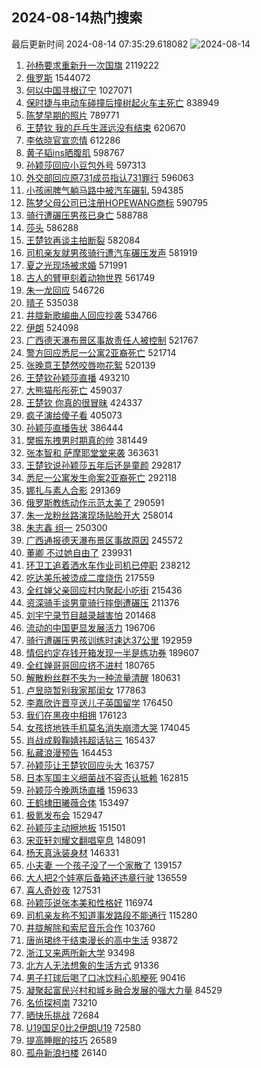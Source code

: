 ## 2024-08-14热门搜索 
最后更新时间 2024-08-14 07:35:29.618082 
![2024-08-14](https://imgs-storage.s3.us-east-005.backblazeb2.com/20240814/2024-08-14.png?versionId=4_z8fbbed132d73df8689c40f13_f11659510cf4a4f03_d20240813_m233529_c005_v0501002_t0011_u01723592129129) 
1. [孙杨要求重新升一次国旗](https://s.weibo.com/weibo?q=%E5%AD%99%E6%9D%A8%E8%A6%81%E6%B1%82%E9%87%8D%E6%96%B0%E5%8D%87%E4%B8%80%E6%AC%A1%E5%9B%BD%E6%97%97&t=31&band_rank=1&Refer=top) 2119222
1. [俄罗斯](https://s.weibo.com/weibo?q=%E4%BF%84%E7%BD%97%E6%96%AF&t=31&band_rank=5&Refer=top) 1544072
1. [何以中国寻根辽宁](https://s.weibo.com/weibo?q=%23%E4%BD%95%E4%BB%A5%E4%B8%AD%E5%9B%BD%E5%AF%BB%E6%A0%B9%E8%BE%BD%E5%AE%81%23&t=31&band_rank=3&Refer=top) 1027071
1. [保时捷与电动车碰撞后撞树起火车主死亡](https://s.weibo.com/weibo?q=%23%E4%BF%9D%E6%97%B6%E6%8D%B7%E4%B8%8E%E7%94%B5%E5%8A%A8%E8%BD%A6%E7%A2%B0%E6%92%9E%E5%90%8E%E6%92%9E%E6%A0%91%E8%B5%B7%E7%81%AB%E8%BD%A6%E4%B8%BB%E6%AD%BB%E4%BA%A1%23&t=31&band_rank=2&Refer=top) 838949
1. [陈梦早期的照片](https://s.weibo.com/weibo?q=%E9%99%88%E6%A2%A6%E6%97%A9%E6%9C%9F%E7%9A%84%E7%85%A7%E7%89%87&t=31&band_rank=4&Refer=top) 789771
1. [王楚钦 我的乒乓生涯远没有结束](https://s.weibo.com/weibo?q=%E7%8E%8B%E6%A5%9A%E9%92%A6%20%E6%88%91%E7%9A%84%E4%B9%92%E4%B9%93%E7%94%9F%E6%B6%AF%E8%BF%9C%E6%B2%A1%E6%9C%89%E7%BB%93%E6%9D%9F&t=31&band_rank=6&Refer=top) 620670
1. [李依晓官宣恋情](https://s.weibo.com/weibo?q=%23%E6%9D%8E%E4%BE%9D%E6%99%93%E5%AE%98%E5%AE%A3%E6%81%8B%E6%83%85%23&t=31&band_rank=7&Refer=top) 612286
1. [黄子韬ins晒腹肌](https://s.weibo.com/weibo?q=%23%E9%BB%84%E5%AD%90%E9%9F%ACins%E6%99%92%E8%85%B9%E8%82%8C%23&t=31&band_rank=8&Refer=top) 598767
1. [孙颖莎回应小豆包外号](https://s.weibo.com/weibo?q=%E5%AD%99%E9%A2%96%E8%8E%8E%E5%9B%9E%E5%BA%94%E5%B0%8F%E8%B1%86%E5%8C%85%E5%A4%96%E5%8F%B7&t=31&band_rank=9&Refer=top) 597313
1. [外交部回应原731成员指认731罪行](https://s.weibo.com/weibo?q=%23%E5%A4%96%E4%BA%A4%E9%83%A8%E5%9B%9E%E5%BA%94%E5%8E%9F731%E6%88%90%E5%91%98%E6%8C%87%E8%AE%A4731%E7%BD%AA%E8%A1%8C%23&t=31&band_rank=10&Refer=top) 596063
1. [小孩闹脾气躺马路中被汽车碾轧](https://s.weibo.com/weibo?q=%23%E5%B0%8F%E5%AD%A9%E9%97%B9%E8%84%BE%E6%B0%94%E8%BA%BA%E9%A9%AC%E8%B7%AF%E4%B8%AD%E8%A2%AB%E6%B1%BD%E8%BD%A6%E7%A2%BE%E8%BD%A7%23&t=31&band_rank=11&Refer=top) 594385
1. [陈梦父母公司已注册HOPEWANG商标](https://s.weibo.com/weibo?q=%23%E9%99%88%E6%A2%A6%E7%88%B6%E6%AF%8D%E5%85%AC%E5%8F%B8%E5%B7%B2%E6%B3%A8%E5%86%8CHOPEWANG%E5%95%86%E6%A0%87%23&t=31&band_rank=12&Refer=top) 590795
1. [骑行遭碾压男孩已身亡](https://s.weibo.com/weibo?q=%23%E9%AA%91%E8%A1%8C%E9%81%AD%E7%A2%BE%E5%8E%8B%E7%94%B7%E5%AD%A9%E5%B7%B2%E8%BA%AB%E4%BA%A1%23&t=31&band_rank=13&Refer=top) 588788
1. [莎头](https://s.weibo.com/weibo?q=%E8%8E%8E%E5%A4%B4&t=31&band_rank=14&Refer=top) 586288
1. [王楚钦再谈主拍断裂](https://s.weibo.com/weibo?q=%23%E7%8E%8B%E6%A5%9A%E9%92%A6%E5%86%8D%E8%B0%88%E4%B8%BB%E6%8B%8D%E6%96%AD%E8%A3%82%23&t=31&band_rank=15&Refer=top) 582084
1. [司机亲友就男孩骑行遭汽车碾压发声](https://s.weibo.com/weibo?q=%23%E5%8F%B8%E6%9C%BA%E4%BA%B2%E5%8F%8B%E5%B0%B1%E7%94%B7%E5%AD%A9%E9%AA%91%E8%A1%8C%E9%81%AD%E6%B1%BD%E8%BD%A6%E7%A2%BE%E5%8E%8B%E5%8F%91%E5%A3%B0%23&t=31&band_rank=16&Refer=top) 581919
1. [夏之光现场被求婚](https://s.weibo.com/weibo?q=%23%E5%A4%8F%E4%B9%8B%E5%85%89%E7%8E%B0%E5%9C%BA%E8%A2%AB%E6%B1%82%E5%A9%9A%23&t=31&band_rank=17&Refer=top) 571991
1. [古人的臂甲刻着动物世界](https://s.weibo.com/weibo?q=%23%E5%8F%A4%E4%BA%BA%E7%9A%84%E8%87%82%E7%94%B2%E5%88%BB%E7%9D%80%E5%8A%A8%E7%89%A9%E4%B8%96%E7%95%8C%23&t=31&band_rank=3&Refer=top) 561749
1. [朱一龙回应](https://s.weibo.com/weibo?q=%23%E6%9C%B1%E4%B8%80%E9%BE%99%E5%9B%9E%E5%BA%94%23&t=31&band_rank=18&Refer=top) 546726
1. [晴子](https://s.weibo.com/weibo?q=%E6%99%B4%E5%AD%90&t=31&band_rank=28&Refer=top) 535038
1. [井胧新歌编曲人回应抄袭](https://s.weibo.com/weibo?q=%23%E4%BA%95%E8%83%A7%E6%96%B0%E6%AD%8C%E7%BC%96%E6%9B%B2%E4%BA%BA%E5%9B%9E%E5%BA%94%E6%8A%84%E8%A2%AD%23&t=31&band_rank=19&Refer=top) 534766
1. [伊朗](https://s.weibo.com/weibo?q=%E4%BC%8A%E6%9C%97&t=31&band_rank=23&Refer=top) 524098
1. [广西德天瀑布景区事故责任人被控制](https://s.weibo.com/weibo?q=%23%E5%B9%BF%E8%A5%BF%E5%BE%B7%E5%A4%A9%E7%80%91%E5%B8%83%E6%99%AF%E5%8C%BA%E4%BA%8B%E6%95%85%E8%B4%A3%E4%BB%BB%E4%BA%BA%E8%A2%AB%E6%8E%A7%E5%88%B6%23&t=31&band_rank=30&Refer=top) 521767
1. [警方回应悉尼一公寓2亚裔死亡](https://s.weibo.com/weibo?q=%23%E8%AD%A6%E6%96%B9%E5%9B%9E%E5%BA%94%E6%82%89%E5%B0%BC%E4%B8%80%E5%85%AC%E5%AF%932%E4%BA%9A%E8%A3%94%E6%AD%BB%E4%BA%A1%23&t=31&band_rank=10&Refer=top) 521714
1. [张晚意王楚然咬唇吻花絮](https://s.weibo.com/weibo?q=%E5%BC%A0%E6%99%9A%E6%84%8F%E7%8E%8B%E6%A5%9A%E7%84%B6%E5%92%AC%E5%94%87%E5%90%BB%E8%8A%B1%E7%B5%AE&t=31&band_rank=20&Refer=top) 520139
1. [王楚钦孙颖莎直播](https://s.weibo.com/weibo?q=%23%E7%8E%8B%E6%A5%9A%E9%92%A6%E5%AD%99%E9%A2%96%E8%8E%8E%E7%9B%B4%E6%92%AD%23&t=31&band_rank=21&Refer=top) 493210
1. [大熊猫彤彤死亡](https://s.weibo.com/weibo?q=%23%E5%A4%A7%E7%86%8A%E7%8C%AB%E5%BD%A4%E5%BD%A4%E6%AD%BB%E4%BA%A1%23&t=31&band_rank=22&Refer=top) 459037
1. [王楚钦 你真的很冒昧](https://s.weibo.com/weibo?q=%E7%8E%8B%E6%A5%9A%E9%92%A6%20%E4%BD%A0%E7%9C%9F%E7%9A%84%E5%BE%88%E5%86%92%E6%98%A7&t=31&band_rank=26&Refer=top) 424337
1. [疯子演给傻子看](https://s.weibo.com/weibo?q=%E7%96%AF%E5%AD%90%E6%BC%94%E7%BB%99%E5%82%BB%E5%AD%90%E7%9C%8B&t=31&band_rank=47&Refer=top) 405073
1. [孙颖莎直播告状](https://s.weibo.com/weibo?q=%23%E5%AD%99%E9%A2%96%E8%8E%8E%E7%9B%B4%E6%92%AD%E5%91%8A%E7%8A%B6%23&t=31&band_rank=24&Refer=top) 386444
1. [樊振东拽男时期真的帅](https://s.weibo.com/weibo?q=%E6%A8%8A%E6%8C%AF%E4%B8%9C%E6%8B%BD%E7%94%B7%E6%97%B6%E6%9C%9F%E7%9C%9F%E7%9A%84%E5%B8%85&t=31&band_rank=25&Refer=top) 381449
1. [张本智和 萨摩耶堂堂来袭](https://s.weibo.com/weibo?q=%E5%BC%A0%E6%9C%AC%E6%99%BA%E5%92%8C%20%E8%90%A8%E6%91%A9%E8%80%B6%E5%A0%82%E5%A0%82%E6%9D%A5%E8%A2%AD&t=31&band_rank=27&Refer=top) 363631
1. [王楚钦说孙颖莎五年后还是童颜](https://s.weibo.com/weibo?q=%E7%8E%8B%E6%A5%9A%E9%92%A6%E8%AF%B4%E5%AD%99%E9%A2%96%E8%8E%8E%E4%BA%94%E5%B9%B4%E5%90%8E%E8%BF%98%E6%98%AF%E7%AB%A5%E9%A2%9C&t=31&band_rank=28&Refer=top) 292817
1. [悉尼一公寓发生命案2亚裔死亡](https://s.weibo.com/weibo?q=%23%E6%82%89%E5%B0%BC%E4%B8%80%E5%85%AC%E5%AF%93%E5%8F%91%E7%94%9F%E5%91%BD%E6%A1%882%E4%BA%9A%E8%A3%94%E6%AD%BB%E4%BA%A1%23&t=31&band_rank=32&Refer=top) 292118
1. [娜扎与素人合影](https://s.weibo.com/weibo?q=%23%E5%A8%9C%E6%89%8E%E4%B8%8E%E7%B4%A0%E4%BA%BA%E5%90%88%E5%BD%B1%23&t=31&band_rank=29&Refer=top) 291369
1. [俄罗斯教练动作示范太美了](https://s.weibo.com/weibo?q=%E4%BF%84%E7%BD%97%E6%96%AF%E6%95%99%E7%BB%83%E5%8A%A8%E4%BD%9C%E7%A4%BA%E8%8C%83%E5%A4%AA%E7%BE%8E%E4%BA%86&t=31&band_rank=31&Refer=top) 290591
1. [朱一龙粉丝路演现场贴脸开大](https://s.weibo.com/weibo?q=%23%E6%9C%B1%E4%B8%80%E9%BE%99%E7%B2%89%E4%B8%9D%E8%B7%AF%E6%BC%94%E7%8E%B0%E5%9C%BA%E8%B4%B4%E8%84%B8%E5%BC%80%E5%A4%A7%23&t=31&band_rank=33&Refer=top) 258014
1. [朱志鑫 组一](https://s.weibo.com/weibo?q=%E6%9C%B1%E5%BF%97%E9%91%AB%20%E7%BB%84%E4%B8%80&t=31&band_rank=35&Refer=top) 250300
1. [广西通报德天瀑布景区事故原因](https://s.weibo.com/weibo?q=%23%E5%B9%BF%E8%A5%BF%E9%80%9A%E6%8A%A5%E5%BE%B7%E5%A4%A9%E7%80%91%E5%B8%83%E6%99%AF%E5%8C%BA%E4%BA%8B%E6%95%85%E5%8E%9F%E5%9B%A0%23&t=31&band_rank=30&Refer=top) 245572
1. [董卿 不过她自由了](https://s.weibo.com/weibo?q=%E8%91%A3%E5%8D%BF%20%E4%B8%8D%E8%BF%87%E5%A5%B9%E8%87%AA%E7%94%B1%E4%BA%86&t=31&band_rank=34&Refer=top) 239931
1. [环卫工追着洒水车作业司机已停职](https://s.weibo.com/weibo?q=%23%E7%8E%AF%E5%8D%AB%E5%B7%A5%E8%BF%BD%E7%9D%80%E6%B4%92%E6%B0%B4%E8%BD%A6%E4%BD%9C%E4%B8%9A%E5%8F%B8%E6%9C%BA%E5%B7%B2%E5%81%9C%E8%81%8C%23&t=31&band_rank=10&Refer=top) 238212
1. [吃达美乐被烫成二度烧伤](https://s.weibo.com/weibo?q=%23%E5%90%83%E8%BE%BE%E7%BE%8E%E4%B9%90%E8%A2%AB%E7%83%AB%E6%88%90%E4%BA%8C%E5%BA%A6%E7%83%A7%E4%BC%A4%23&t=31&band_rank=36&Refer=top) 217559
1. [全红婵父亲回应村内聚起小吃街](https://s.weibo.com/weibo?q=%23%E5%85%A8%E7%BA%A2%E5%A9%B5%E7%88%B6%E4%BA%B2%E5%9B%9E%E5%BA%94%E6%9D%91%E5%86%85%E8%81%9A%E8%B5%B7%E5%B0%8F%E5%90%83%E8%A1%97%23&t=31&band_rank=37&Refer=top) 215436
1. [资深骑手谈男童骑行摔倒遭碾压](https://s.weibo.com/weibo?q=%23%E8%B5%84%E6%B7%B1%E9%AA%91%E6%89%8B%E8%B0%88%E7%94%B7%E7%AB%A5%E9%AA%91%E8%A1%8C%E6%91%94%E5%80%92%E9%81%AD%E7%A2%BE%E5%8E%8B%23&t=31&band_rank=38&Refer=top) 211376
1. [刘宇宁录节目越录越害怕](https://s.weibo.com/weibo?q=%E5%88%98%E5%AE%87%E5%AE%81%E5%BD%95%E8%8A%82%E7%9B%AE%E8%B6%8A%E5%BD%95%E8%B6%8A%E5%AE%B3%E6%80%95&t=31&band_rank=47&Refer=top) 201468
1. [流动的中国更显发展活力](https://s.weibo.com/weibo?q=%23%E6%B5%81%E5%8A%A8%E7%9A%84%E4%B8%AD%E5%9B%BD%E6%9B%B4%E6%98%BE%E5%8F%91%E5%B1%95%E6%B4%BB%E5%8A%9B%23&t=31&band_rank=10&Refer=top) 196706
1. [骑行遭碾压男孩训练时速达37公里](https://s.weibo.com/weibo?q=%23%E9%AA%91%E8%A1%8C%E9%81%AD%E7%A2%BE%E5%8E%8B%E7%94%B7%E5%AD%A9%E8%AE%AD%E7%BB%83%E6%97%B6%E9%80%9F%E8%BE%BE37%E5%85%AC%E9%87%8C%23&t=31&band_rank=46&Refer=top) 192959
1. [情侣约定存钱开箱发现一半是练功券](https://s.weibo.com/weibo?q=%23%E6%83%85%E4%BE%A3%E7%BA%A6%E5%AE%9A%E5%AD%98%E9%92%B1%E5%BC%80%E7%AE%B1%E5%8F%91%E7%8E%B0%E4%B8%80%E5%8D%8A%E6%98%AF%E7%BB%83%E5%8A%9F%E5%88%B8%23&t=31&band_rank=39&Refer=top) 189607
1. [全红婵哥哥回应挤不进村](https://s.weibo.com/weibo?q=%23%E5%85%A8%E7%BA%A2%E5%A9%B5%E5%93%A5%E5%93%A5%E5%9B%9E%E5%BA%94%E6%8C%A4%E4%B8%8D%E8%BF%9B%E6%9D%91%23&t=31&band_rank=49&Refer=top) 180765
1. [解散粉丝群不失为一种流量清醒](https://s.weibo.com/weibo?q=%23%E8%A7%A3%E6%95%A3%E7%B2%89%E4%B8%9D%E7%BE%A4%E4%B8%8D%E5%A4%B1%E4%B8%BA%E4%B8%80%E7%A7%8D%E6%B5%81%E9%87%8F%E6%B8%85%E9%86%92%23&t=31&band_rank=47&Refer=top) 180631
1. [卢昱晓暂别我家那闺女](https://s.weibo.com/weibo?q=%23%E5%8D%A2%E6%98%B1%E6%99%93%E6%9A%82%E5%88%AB%E6%88%91%E5%AE%B6%E9%82%A3%E9%97%BA%E5%A5%B3%23&t=31&band_rank=40&Refer=top) 177863
1. [李嘉欣许晋亨送儿子英国留学](https://s.weibo.com/weibo?q=%23%E6%9D%8E%E5%98%89%E6%AC%A3%E8%AE%B8%E6%99%8B%E4%BA%A8%E9%80%81%E5%84%BF%E5%AD%90%E8%8B%B1%E5%9B%BD%E7%95%99%E5%AD%A6%23&t=31&band_rank=49&Refer=top) 176450
1. [我们在黑夜中相拥](https://s.weibo.com/weibo?q=%23%E6%88%91%E4%BB%AC%E5%9C%A8%E9%BB%91%E5%A4%9C%E4%B8%AD%E7%9B%B8%E6%8B%A5%23&t=31&band_rank=32&Refer=top) 176123
1. [女孩挤地铁手机莫名消失崩溃大哭](https://s.weibo.com/weibo?q=%23%E5%A5%B3%E5%AD%A9%E6%8C%A4%E5%9C%B0%E9%93%81%E6%89%8B%E6%9C%BA%E8%8E%AB%E5%90%8D%E6%B6%88%E5%A4%B1%E5%B4%A9%E6%BA%83%E5%A4%A7%E5%93%AD%23&t=31&band_rank=38&Refer=top) 174045
1. [肖战成毅鞠婧祎超话钻三](https://s.weibo.com/weibo?q=%23%E8%82%96%E6%88%98%E6%88%90%E6%AF%85%E9%9E%A0%E5%A9%A7%E7%A5%8E%E8%B6%85%E8%AF%9D%E9%92%BB%E4%B8%89%23&t=31&band_rank=41&Refer=top) 165437
1. [私藏浪漫预告](https://s.weibo.com/weibo?q=%23%E7%A7%81%E8%97%8F%E6%B5%AA%E6%BC%AB%E9%A2%84%E5%91%8A%23&t=31&band_rank=42&Refer=top) 164453
1. [孙颖莎让王楚钦回应头大](https://s.weibo.com/weibo?q=%23%E5%AD%99%E9%A2%96%E8%8E%8E%E8%AE%A9%E7%8E%8B%E6%A5%9A%E9%92%A6%E5%9B%9E%E5%BA%94%E5%A4%B4%E5%A4%A7%23&t=31&band_rank=47&Refer=top) 163757
1. [日本军国主义细菌战不容否认抵赖](https://s.weibo.com/weibo?q=%23%E6%97%A5%E6%9C%AC%E5%86%9B%E5%9B%BD%E4%B8%BB%E4%B9%89%E7%BB%86%E8%8F%8C%E6%88%98%E4%B8%8D%E5%AE%B9%E5%90%A6%E8%AE%A4%E6%8A%B5%E8%B5%96%23&t=31&band_rank=16&Refer=top) 162815
1. [孙颖莎今晚两场直播](https://s.weibo.com/weibo?q=%E5%AD%99%E9%A2%96%E8%8E%8E%E4%BB%8A%E6%99%9A%E4%B8%A4%E5%9C%BA%E7%9B%B4%E6%92%AD&t=31&band_rank=43&Refer=top) 159633
1. [王鹤棣田曦薇合体](https://s.weibo.com/weibo?q=%23%E7%8E%8B%E9%B9%A4%E6%A3%A3%E7%94%B0%E6%9B%A6%E8%96%87%E5%90%88%E4%BD%93%23&t=31&band_rank=19&Refer=top) 153497
1. [极氪发布会](https://s.weibo.com/weibo?q=%E6%9E%81%E6%B0%AA%E5%8F%91%E5%B8%83%E4%BC%9A&t=31&band_rank=44&Refer=top) 152947
1. [孙颖莎主动擦地板](https://s.weibo.com/weibo?q=%E5%AD%99%E9%A2%96%E8%8E%8E%E4%B8%BB%E5%8A%A8%E6%93%A6%E5%9C%B0%E6%9D%BF&t=31&band_rank=45&Refer=top) 151501
1. [宋亚轩刘耀文翻唱窒息](https://s.weibo.com/weibo?q=%23%E5%AE%8B%E4%BA%9A%E8%BD%A9%E5%88%98%E8%80%80%E6%96%87%E7%BF%BB%E5%94%B1%E7%AA%92%E6%81%AF%23&t=31&band_rank=46&Refer=top) 148091
1. [杨天真泳装身材](https://s.weibo.com/weibo?q=%23%E6%9D%A8%E5%A4%A9%E7%9C%9F%E6%B3%B3%E8%A3%85%E8%BA%AB%E6%9D%90%23&t=31&band_rank=48&Refer=top) 146331
1. [小夫妻 一个孩子没了一个家散了](https://s.weibo.com/weibo?q=%E5%B0%8F%E5%A4%AB%E5%A6%BB%20%E4%B8%80%E4%B8%AA%E5%AD%A9%E5%AD%90%E6%B2%A1%E4%BA%86%E4%B8%80%E4%B8%AA%E5%AE%B6%E6%95%A3%E4%BA%86&t=31&band_rank=49&Refer=top) 139157
1. [大人把2个娃塞后备箱还违章行驶](https://s.weibo.com/weibo?q=%23%E5%A4%A7%E4%BA%BA%E6%8A%8A2%E4%B8%AA%E5%A8%83%E5%A1%9E%E5%90%8E%E5%A4%87%E7%AE%B1%E8%BF%98%E8%BF%9D%E7%AB%A0%E8%A1%8C%E9%A9%B6%23&t=31&band_rank=43&Refer=top) 136559
1. [喜人奇妙夜](https://s.weibo.com/weibo?q=%E5%96%9C%E4%BA%BA%E5%A5%87%E5%A6%99%E5%A4%9C&t=31&band_rank=41&Refer=top) 127531
1. [孙颖莎说张本美和性格好](https://s.weibo.com/weibo?q=%23%E5%AD%99%E9%A2%96%E8%8E%8E%E8%AF%B4%E5%BC%A0%E6%9C%AC%E7%BE%8E%E5%92%8C%E6%80%A7%E6%A0%BC%E5%A5%BD%23&t=31&band_rank=50&Refer=top) 116974
1. [司机亲友称不知道事发路段不能通行](https://s.weibo.com/weibo?q=%23%E5%8F%B8%E6%9C%BA%E4%BA%B2%E5%8F%8B%E7%A7%B0%E4%B8%8D%E7%9F%A5%E9%81%93%E4%BA%8B%E5%8F%91%E8%B7%AF%E6%AE%B5%E4%B8%8D%E8%83%BD%E9%80%9A%E8%A1%8C%23&t=31&band_rank=44&Refer=top) 115280
1. [井胧解除和索尼音乐合作](https://s.weibo.com/weibo?q=%23%E4%BA%95%E8%83%A7%E8%A7%A3%E9%99%A4%E5%92%8C%E7%B4%A2%E5%B0%BC%E9%9F%B3%E4%B9%90%E5%90%88%E4%BD%9C%23&t=31&band_rank=44&Refer=top) 103760
1. [唐尚珺终于结束漫长的高中生活](https://s.weibo.com/weibo?q=%23%E5%94%90%E5%B0%9A%E7%8F%BA%E7%BB%88%E4%BA%8E%E7%BB%93%E6%9D%9F%E6%BC%AB%E9%95%BF%E7%9A%84%E9%AB%98%E4%B8%AD%E7%94%9F%E6%B4%BB%23&t=31&band_rank=18&Refer=top) 93872
1. [浙江又来两所新大学](https://s.weibo.com/weibo?q=%23%E6%B5%99%E6%B1%9F%E5%8F%88%E6%9D%A5%E4%B8%A4%E6%89%80%E6%96%B0%E5%A4%A7%E5%AD%A6%23&t=31&band_rank=12&Refer=top) 93498
1. [北方人无法想象的生活方式](https://s.weibo.com/weibo?q=%E5%8C%97%E6%96%B9%E4%BA%BA%E6%97%A0%E6%B3%95%E6%83%B3%E8%B1%A1%E7%9A%84%E7%94%9F%E6%B4%BB%E6%96%B9%E5%BC%8F&t=31&band_rank=47&Refer=top) 91336
1. [男子打球后喝了口冰饮料心肌梗死](https://s.weibo.com/weibo?q=%23%E7%94%B7%E5%AD%90%E6%89%93%E7%90%83%E5%90%8E%E5%96%9D%E4%BA%86%E5%8F%A3%E5%86%B0%E9%A5%AE%E6%96%99%E5%BF%83%E8%82%8C%E6%A2%97%E6%AD%BB%23&t=31&band_rank=50&Refer=top) 90416
1. [凝聚起富民兴村和城乡融合发展的强大力量](https://s.weibo.com/weibo?q=%23%E5%87%9D%E8%81%9A%E8%B5%B7%E5%AF%8C%E6%B0%91%E5%85%B4%E6%9D%91%E5%92%8C%E5%9F%8E%E4%B9%A1%E8%9E%8D%E5%90%88%E5%8F%91%E5%B1%95%E7%9A%84%E5%BC%BA%E5%A4%A7%E5%8A%9B%E9%87%8F%23&t=31&band_rank=31&Refer=top) 84529
1. [名侦探柯南](https://s.weibo.com/weibo?q=%E5%90%8D%E4%BE%A6%E6%8E%A2%E6%9F%AF%E5%8D%97&t=31&band_rank=50&Refer=top) 73210
1. [晒快乐挑战](https://s.weibo.com/weibo?q=%E6%99%92%E5%BF%AB%E4%B9%90%E6%8C%91%E6%88%98&t=31&band_rank=48&Refer=top) 72684
1. [U19国足0比2伊朗U19](https://s.weibo.com/weibo?q=%23U19%E5%9B%BD%E8%B6%B30%E6%AF%942%E4%BC%8A%E6%9C%97U19%23&t=31&band_rank=50&Refer=top) 72580
1. [提高睡眠的技巧](https://s.weibo.com/weibo?q=%E6%8F%90%E9%AB%98%E7%9D%A1%E7%9C%A0%E7%9A%84%E6%8A%80%E5%B7%A7&t=31&band_rank=50&Refer=top) 26589
1. [孤舟新浪扫楼](https://s.weibo.com/weibo?q=%23%E5%AD%A4%E8%88%9F%E6%96%B0%E6%B5%AA%E6%89%AB%E6%A5%BC%23&t=31&band_rank=50&Refer=top) 26140
